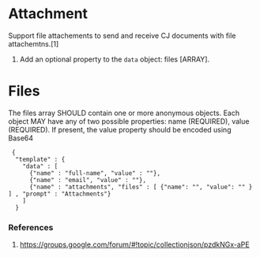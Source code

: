 # Attachment 

Support file attachements to send and receive CJ documents with file attachemtns.[1]


1. Add an optional property to the <code>data</code> object: files [ARRAY].

# Files
The files array SHOULD contain one or more anonymous objects. Each object  MAY have any of two possible properties: name (REQUIRED), value (REQUIRED).  If present, the value property should be encoded using Base64



```
 {
  "template" : {
    "data" : [
      {"name" : "full-name", "value" : ""},
      {"name" : "email", "value" : ""},
      {"name" : "attachments", "files" : [ {"name": "", "value": "" } ] , "prompt" : "Attachments"}
    ]
  }
```

### References
1. https://groups.google.com/forum/#!topic/collectionjson/pzdkNGx-aPE
